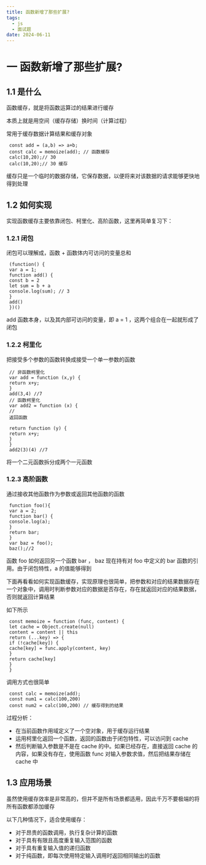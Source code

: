 ```yaml
---
title: 函数新增了那些扩展?
tags:
  - js
  - 面试题
date: 2024-06-11
---
```


# 一 函数新增了那些扩展?

## 1.1 是什么

函数缓存，就是将函数运算过的结果进⾏缓存

本质上就是⽤空间（缓存存储）换时间（计算过程）

常⽤于缓存数据计算结果和缓存对象

```JS
 const add = (a,b) => a+b;
 const calc = memoize(add); // 函数缓存
 calc(10,20);// 30
 calc(10,20);// 30 缓存
```

缓存只是⼀个临时的数据存储，它保存数据，以便将来对该数据的请求能够更快地得到处理

## 1.2 如何实现

实现函数缓存主要依靠闭包、柯⾥化、⾼阶函数，这⾥再简单复习下：

### 1.2.1 闭包


闭包可以理解成，函数 + 函数体内可访问的变量总和

```JS
 (function() {
 var a = 1;
 function add() {
 const b = 2
 let sum = b + a
 console.log(sum); // 3
 }
 add()
 })()
```

add 函数本⾝，以及其内部可访问的变量，即 a = 1 ，这两个组合在⼀起就形成了闭包


### 1.2.2 柯⾥化

把接受多个参数的函数转换成接受⼀个单⼀参数的函数

```JS
 // ⾮函数柯⾥化
 var add = function (x,y) {
 return x+y;
 }
 add(3,4) //7
 // 函数柯⾥化
 var add2 = function (x) {
 //
 返回函数

 return function (y) {
 return x+y;
 }
 }
 add2(3)(4) //7
```

将⼀个⼆元函数拆分成两个⼀元函数

### 1.2.3 ⾼阶函数

通过接收其他函数作为参数或返回其他函数的函数

```JS
 function foo(){
 var a = 2;
 function bar() {
 console.log(a);
 }
 return bar;
 }
 var baz = foo();
 baz();//2
```

函数 foo 如何返回另⼀个函数 bar ， baz 现在持有对 foo 中定义的 bar 函数的引⽤。由于闭包特性，a 的值能够得到

下⾯再看看如何实现函数缓存，实现原理也很简单，把参数和对应的结果数据存在⼀个对象中，调⽤时判断参数对应的数据是否存在，存在就返回对应的结果数据，否则就返回计算结果

如下所⽰

```JS
 const memoize = function (func, content) {
 let cache = Object.create(null)
 content = content || this
 return (...key) => {
 if (!cache[key]) {
 cache[key] = func.apply(content, key)
 }
 return cache[key]
 }
 }
```

调⽤⽅式也很简单

```JS
 const calc = memoize(add);
 const num1 = calc(100,200)
 const num2 = calc(100,200) // 缓存得到的结果
```

过程分析：
- 在当前函数作⽤域定义了⼀个空对象，⽤于缓存运⾏结果
- 运⽤柯⾥化返回⼀个函数，返回的函数由于闭包特性，可以访问到 cache
- 然后判断输⼊参数是不是在 cache 的中。如果已经存在，直接返回 cache 的内容，如果没有存在，使⽤函数 func 对输⼊参数求值，然后把结果存储在 cache 中

## 1.3 应⽤场景
虽然使⽤缓存效率是⾮常⾼的，但并不是所有场景都适⽤，因此千万不要极端的将所有函数都添加缓存

以下⼏种情况下，适合使⽤缓存：
- 对于昂贵的函数调⽤，执⾏复杂计算的函数
- 对于具有有限且⾼度重复输⼊范围的函数
- 对于具有重复输⼊值的递归函数
- 对于纯函数，即每次使⽤特定输⼊调⽤时返回相同输出的函数